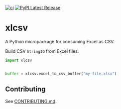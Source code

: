 [![ci](https://github.com/cnpryer/xlcsv/workflows/ci/badge.svg)](https://github.com/cnpryer/xlcsv/actions)
[![PyPI Latest Release](https://img.shields.io/pypi/v/xlcsv.svg)](https://pypi.org/project/xlcsv/)

# xlcsv

A Python micropackage for consuming Excel as CSV.

Build CSV `StringIO` from Excel files.

```py
import xlcsv


buffer = xlcsv.excel_to_csv_buffer("my-file.xlsx")
```

## Contributing

See [CONTRIBUTING.md](./CONTRIBUTING.md).
